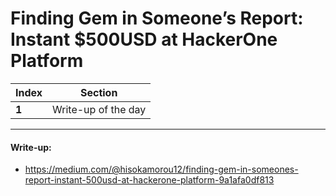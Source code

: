 # Finding Gem in Someone’s Report: Instant $500USD at HackerOne Platform

Index | Section
--- | ---
**1** | Write-up of the day

___


#### Write-up: 

* https://medium.com/@hisokamorou12/finding-gem-in-someones-report-instant-500usd-at-hackerone-platform-9a1afa0df813
